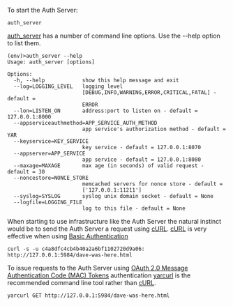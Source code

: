 To start the Auth Server:

~~~~~
auth_server
~~~~~

[auth_server](../../bin/auth_server) has a number of command
line options. Use the --help option to list them.

~~~~~
(env)>auth_server --help
Usage: auth_server [options]

Options:
  -h, --help            show this help message and exit
  --log=LOGGING_LEVEL   logging level
                        [DEBUG,INFO,WARNING,ERROR,CRITICAL,FATAL] - default =
                        ERROR
  --lon=LISTEN_ON       address:port to listen on - default = 127.0.0.1:8000
  --appserviceauthmethod=APP_SERVICE_AUTH_METHOD
                        app service's authorization method - default = YAR
  --keyservice=KEY_SERVICE
                        key service - default = 127.0.0.1:8070
  --appserver=APP_SERVICE
                        app service - default = 127.0.0.1:8080
  --maxage=MAXAGE       max age (in seconds) of valid request - default = 30
  --noncestore=NONCE_STORE
                        memcached servers for nonce store - default =
                        ['127.0.0.1:11211']
  --syslog=SYSLOG       syslog unix domain socket - default = None
  --logfile=LOGGING_FILE
                        log to this file - default = None
~~~~~

When starting to use infrastructure like the Auth Server the natural instinct
would be to send the Auth Server a request using [cURL](http://en.wikipedia.org/wiki/CURL).
[cURL](http://en.wikipedia.org/wiki/CURL) is very effective when
using [Basic Authentication](http://en.wikipedia.org/wiki/Basic_authentication)

~~~~~
curl -s -u c4a8dfc4cb4b40a2a6bf1102720d9a06: http://127.0.0.1:5984/dave-was-here.html
~~~~~

To issue requests to the Auth Server using
[OAuth 2.0 Message Authentication Code (MAC) Tokens](http://tools.ietf.org/html/draft-ietf-oauth-v2-http-mac-02)
authentication [yarcurl](../../bin/yarcurl) is the recommended command line tool
rather than [cURL](http://en.wikipedia.org/wiki/CURL).

~~~~~
yarcurl GET http://127.0.0.1:5984/dave-was-here.html
~~~~~

